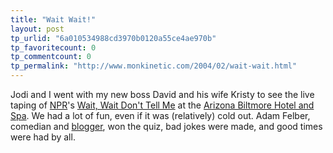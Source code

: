 ```yaml
---
title: "Wait Wait!"
layout: post
tp_urlid: "6a010534988cd3970b0120a55ce4ae970b"
tp_favoritecount: 0
tp_commentcount: 0
tp_permalink: "http://www.monkinetic.com/2004/02/wait-wait.html"
---
```

Jodi and I went with my new boss David and his wife Kristy to see the live taping of <a href="http://www.npr.org">NPR</a>&#39;s <a href="http://www.npr.org/programs/waitwait/index.html">Wait, Wait Don&#39;t Tell Me</a> at the <a href="http://www.arizonabiltmore.com/">Arizona Biltmore Hotel and Spa</a>. We had a lot of fun, even if it was (relatively) cold out. Adam Felber, comedian and <a href="http://felbers.net/mt/">blogger</a>, won the quiz, bad jokes were made, and good times were had by all.
